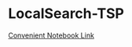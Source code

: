# LocalSearch-TSP
[Convenient Notebook Link](http://nbviewer.jupyter.org/github/Uxell/LocalSearch-TSP/blob/main/tsp_local_search.ipynb)
